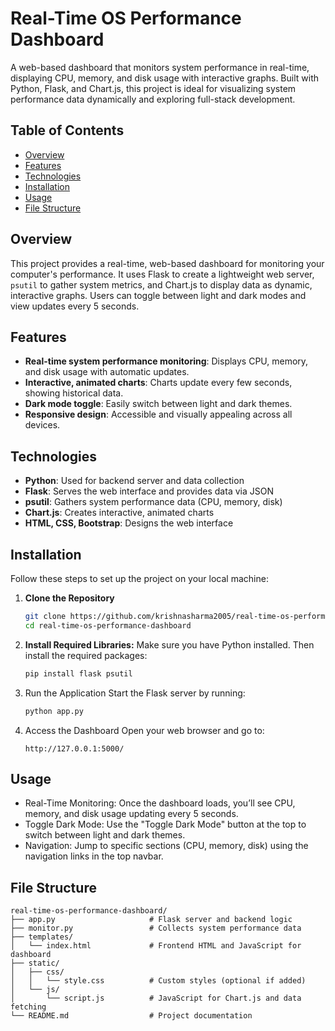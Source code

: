 # Real-Time OS Performance Dashboard

A web-based dashboard that monitors system performance in real-time, displaying CPU, memory, and disk usage with interactive graphs. Built with Python, Flask, and Chart.js, this project is ideal for visualizing system performance data dynamically and exploring full-stack development.

## Table of Contents
- [Overview](#overview)
- [Features](#features)
- [Technologies](#technologies)
- [Installation](#installation)
- [Usage](#usage)
- [File Structure](#file-structure)

## Overview

This project provides a real-time, web-based dashboard for monitoring your computer's performance. It uses Flask to create a lightweight web server, `psutil` to gather system metrics, and Chart.js to display data as dynamic, interactive graphs. Users can toggle between light and dark modes and view updates every 5 seconds.

## Features

- **Real-time system performance monitoring**: Displays CPU, memory, and disk usage with automatic updates.
- **Interactive, animated charts**: Charts update every few seconds, showing historical data.
- **Dark mode toggle**: Easily switch between light and dark themes.
- **Responsive design**: Accessible and visually appealing across all devices.

## Technologies

- **Python**: Used for backend server and data collection
- **Flask**: Serves the web interface and provides data via JSON
- **psutil**: Gathers system performance data (CPU, memory, disk)
- **Chart.js**: Creates interactive, animated charts
- **HTML, CSS, Bootstrap**: Designs the web interface

## Installation

Follow these steps to set up the project on your local machine:

1. **Clone the Repository**
   ```bash
   git clone https://github.com/krishnasharma2005/real-time-os-performance-dashboard.git
   cd real-time-os-performance-dashboard

2. **Install Required Libraries:** Make sure you have Python installed. Then install the required packages:
   ```bash
   pip install flask psutil

3. Run the Application Start the Flask server by running:
   ```bash
   python app.py

4. Access the Dashboard Open your web browser and go to:
   ```arduino
   http://127.0.0.1:5000/

## Usage
- Real-Time Monitoring: Once the dashboard loads, you’ll see CPU, memory, and disk usage updating every 5 seconds.
- Toggle Dark Mode: Use the "Toggle Dark Mode" button at the top to switch between light and dark themes.
- Navigation: Jump to specific sections (CPU, memory, disk) using the navigation links in the top navbar.

## File Structure
```plaintext
real-time-os-performance-dashboard/
├── app.py                     # Flask server and backend logic
├── monitor.py                 # Collects system performance data
├── templates/
│   └── index.html             # Frontend HTML and JavaScript for dashboard
├── static/
│   ├── css/
│   │   └── style.css          # Custom styles (optional if added)
│   └── js/
│       └── script.js          # JavaScript for Chart.js and data fetching
└── README.md                  # Project documentation
